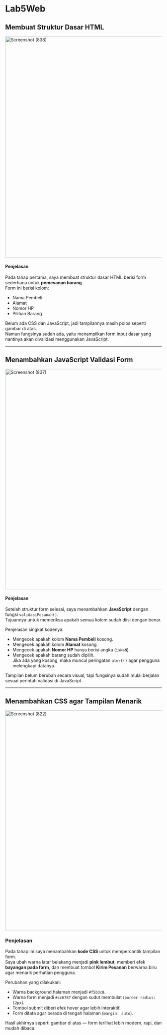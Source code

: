 # Lab5Web

## Membuat Struktur Dasar HTML

<img width="665" height="708" alt="Screenshot (838)" src="https://github.com/user-attachments/assets/753f69e6-ca11-46f7-a69d-0807bc6c3a71" />

#### Penjelasan

Pada tahap pertama, saya membuat struktur dasar HTML berisi form sederhana untuk **pemesanan barang**.  
Form ini berisi kolom:
- Nama Pembeli  
- Alamat  
- Nomor HP  
- Pilihan Barang  

Belum ada CSS dan JavaScript, jadi tampilannya masih polos seperti gambar di atas.  
Namun fungsinya sudah ada, yaitu menampilkan form input dasar yang nantinya akan divalidasi menggunakan JavaScript.

---

## Menambahkan JavaScript Validasi Form

<img width="661" height="706" alt="Screenshot (837)" src="https://github.com/user-attachments/assets/693a1e7d-070a-45f2-80cc-dd569e986760" />

#### Penjelasan

Setelah struktur form selesai, saya menambahkan **JavaScript** dengan fungsi `validasiPesanan()`.  
Tujuannya untuk memeriksa apakah semua kolom sudah diisi dengan benar.

Penjelasan singkat kodenya:
- Mengecek apakah kolom **Nama Pembeli** kosong.  
- Mengecek apakah kolom **Alamat** kosong.  
- Mengecek apakah **Nomor HP** hanya berisi angka (`isNaN`).  
- Mengecek apakah barang sudah dipilih.  
Jika ada yang kosong, maka muncul peringatan `alert()` agar pengguna melengkapi datanya.

Tampilan belum berubah secara visual, tapi fungsinya sudah mulai berjalan sesuai perintah validasi di JavaScript.

---

## Menambahkan CSS agar Tampilan Menarik

<img width="665" height="704" alt="Screenshot (822)" src="https://github.com/user-attachments/assets/52c6c2b3-d2d0-4cfd-9744-54115706b6aa" />

### Penjelasan

Pada tahap ini saya menambahkan **kode CSS** untuk mempercantik tampilan form.  
Saya ubah warna latar belakang menjadi **pink lembut**, memberi efek **bayangan pada form**, dan membuat tombol **Kirim Pesanan** berwarna biru agar menarik perhatian pengguna.

Perubahan yang dilakukan:
- Warna background halaman menjadi `#f5b3c8`.  
- Warna form menjadi `#cc6787` dengan sudut membulat (`border-radius: 12px`).  
- Tombol submit diberi efek hover agar lebih interaktif.  
- Form ditata agar berada di tengah halaman (`margin: auto`).  

Hasil akhirnya seperti gambar di atas — form terlihat lebih modern, rapi, dan mudah dibaca.
